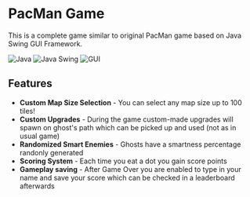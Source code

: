 # PacMan Game

This is a complete game similar to original PacMan game based on Java Swing GUI Framework.

![Java](https://img.shields.io/badge/Java-ED8B00?style=flat&logo=openjdk&logoColor=white)
![Java Swing](https://img.shields.io/badge/Java--Swing-green)
![GUI](https://img.shields.io/badge/Graphical--User--Interface--App-red)

##  Features

- **Custom Map Size Selection** - You can select any map size up to 100 tiles!
- **Custom Upgrades** - During the game custom-made upgrades will spawn on ghost's path which can be picked up and used (not as in usual game)
- **Randomized Smart Enemies** - Ghosts have a smartness percentage randonly generated
- **Scoring System** - Each time you eat a dot you gain score points
- **Gameplay saving** - After Game Over you are enabled to type in your name and save your score which can be checked in a leaderboard afterwards
